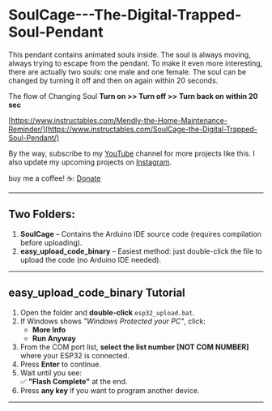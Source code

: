 # SoulCage---The-Digital-Trapped-Soul-Pendant
This pendant contains animated souls inside. The soul is always moving, always trying to escape from the pendant. To make it even more interesting, there are actually two souls: one male and one female.
The soul can be changed by turning it off and then on again within 20 seconds.

The flow of Changing Soul **Turn on >> Turn off >> Turn back on within 20 sec**

[https://www.instructables.com/Mendly-the-Home-Maintenance-Reminder/](https://www.instructables.com/SoulCage-the-Digital-Trapped-Soul-Pendant/)

By the way, subscribe to my [YouTube](https://vishalsoniindia.github.io/redirect-links/youtube-link.html) channel for more projects like this. I also update my upcoming projects on [Instagram](https://vishalsoniindia.github.io/redirect-links/instagram-link.html).

buy me a coffee! ☕: [Donate](https://github.com/vishalsoniindia/BuyMeCoffee)

_____
## Two Folders:
1. **SoulCage** – Contains the Arduino IDE source code (requires compilation before uploading).
2. **easy_upload_code_binary** – Easiest method: just double-click the file to upload the code (no Arduino IDE needed).
___

## easy_upload_code_binary Tutorial

1. Open the folder and **double-click** `esp32_upload.bat`.
2. If Windows shows *"Windows Protected your PC"*, click:
   - **More Info**
   - **Run Anyway**
3. From the COM port list, **select the list number [NOT COM NUMBER]** where your ESP32 is connected.
4. Press **Enter** to continue.
5. Wait until you see:  
   ✅ **"Flash Complete"** at the end.
6. Press **any key** if you want to program another device.

___

